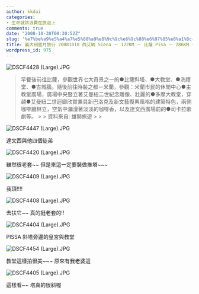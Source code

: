 ```yaml
---
author: kkdai
categories:
- 生命就該浪費在旅遊上
comments: true
date: "2008-10-30T00:30:52Z"
slug: '%e7%be%a9%e5%a4%a7%e5%88%a9%e8%9c%9c%e6%9c%88%e6%97%85%e8%a1%8c-20081018-%e8%a5%bf%e8%89%be%e7%b4%8d-siena-%ef%bc%8d-122km-%ef%bc%8d-%e6%af%94%e8%96%a9-pisa-%ef%bc%8d-286km-%ef%bc%8d-%e7%b1%b3'
title: 義大利蜜月旅行 20081018 西艾納 Siena － 122KM － 比薩 Pisa － 286KM － 米蘭 Milan
wordpress_id: 975
---
```


![DSCF4428 (Large).JPG](http://farm4.static.flickr.com/3020/2984609492_499730f1af.jpg)

<blockquote>早餐後前往比薩，參觀世界七大奇景之一的●比薩斜塔、●大教堂、●洗禮堂、●古城牆。隨後前往時裝之都－米蘭，參觀：米蘭市民的休閒中心●主教堂廣場，廣場中央豎立著艾曼紐二世紀念雕像、壯麗的●多摩大教堂，穿越●艾曼紐二世迴廊欣賞兼具新巴洛克及新文藝復興風格的建築特色，兩側咖啡廳林立，空氣中瀰漫著淡淡的咖啡香，以及達文西廣場前的●司卡拉歌劇等。 
> 
> 資料來自: 雄獅旅遊
> 
> </blockquote>


<!--more-->
 

![DSCF4447 (Large).JPG](http://farm4.static.flickr.com/3236/2983751831_31d685d77c.jpg)

達文西與他四個徒弟

![DSCF4420 (Large).JPG](http://farm4.static.flickr.com/3290/2983751229_6bc1eb3267.jpg)

雖然很老套~~ 但是來這一定要裝做推塔~~~

![DSCF4409 (Large).JPG](http://farm4.static.flickr.com/3018/2984608814_279671a17c.jpg)

我頂!!!!

![DSCF4408 (Large).JPG](http://farm4.static.flickr.com/3047/2983750327_f7ea47aa28.jpg)

去扶它~~ 真的挺老套的!!

![DSCF4404 (Large).JPG](http://farm4.static.flickr.com/3004/2984608008_e65dd14c79.jpg)

PISSA 斜塔旁邊的皇宮與教堂

![DSCF4454 (Large).JPG](http://farm4.static.flickr.com/3067/2984607706_e3fc91d4ed.jpg)

教堂這樣拍很美~~~ 原來有我老婆這

![DSCF4405 (Large).JPG](http://farm4.static.flickr.com/3217/2983747065_7e97e2cedf.jpg)

這樣看~~ 塔真的很斜喔
